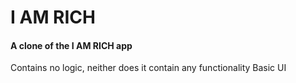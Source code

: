 # I AM RICH 

#### A clone of the I AM RICH app

Contains no logic, neither does it contain any functionality
Basic UI


